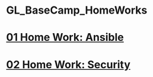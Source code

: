 # GL_BaseCamp_HomeWorks
<!DOCTYPE html>
<html>
<body>
    
<a href="https://github.com/viva2021/GL_BaseCamp_HomeWorks/blob/main/01_Home_Work:_Ansible/README.md"><h1>01 Home Work: Ansible</h1></a>
    
<a href="https://github.com/viva2021/GL_BaseCamp_HomeWorks/blob/main/02_Home_Work:_Security/README.md"><h1>02 Home Work: Security</h1></a>

</body>
</html>
